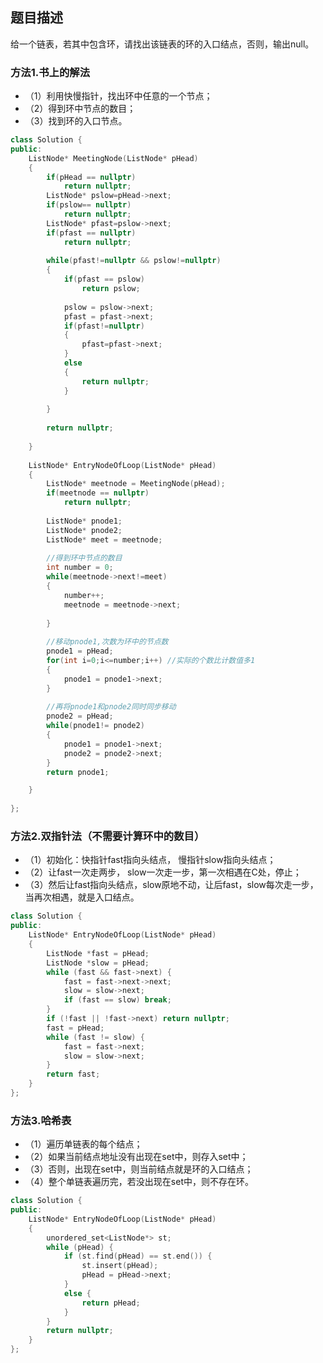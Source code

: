 ## 题目描述
给一个链表，若其中包含环，请找出该链表的环的入口结点，否则，输出null。

### 方法1.书上的解法
- （1）利用快慢指针，找出环中任意的一个节点；
- （2）得到环中节点的数目；
- （3）找到环的入口节点。

```c++
class Solution {
public:
    ListNode* MeetingNode(ListNode* pHead)
    {
        if(pHead == nullptr)
            return nullptr;
        ListNode* pslow=pHead->next;
        if(pslow== nullptr)
            return nullptr;
        ListNode* pfast=pslow->next;
        if(pfast == nullptr)
            return nullptr;
        
        while(pfast!=nullptr && pslow!=nullptr)
        {
            if(pfast == pslow)
                return pslow;
            
            pslow = pslow->next;
            pfast = pfast->next;
            if(pfast!=nullptr)
            {
                pfast=pfast->next;
            }
            else
            {
                return nullptr;
            }
                
        }
        
        return nullptr;
        
    }
    
    ListNode* EntryNodeOfLoop(ListNode* pHead)
    {
        ListNode* meetnode = MeetingNode(pHead);
        if(meetnode == nullptr)
            return nullptr;
        
        ListNode* pnode1;
        ListNode* pnode2;
        ListNode* meet = meetnode;
        
        //得到环中节点的数目
        int number = 0;
        while(meetnode->next!=meet)
        {
            number++;
            meetnode = meetnode->next;
            
        }
        
        //移动pnode1,次数为环中的节点数
        pnode1 = pHead;
        for(int i=0;i<=number;i++) //实际的个数比计数值多1
        {
            pnode1 = pnode1->next;
        }
        
        //再将pnode1和pnode2同时同步移动
        pnode2 = pHead;
        while(pnode1!= pnode2)
        {
            pnode1 = pnode1->next;
            pnode2 = pnode2->next;
        }
        return pnode1;

    }
    
};
```

### 方法2.双指针法（不需要计算环中的数目）
- （1）初始化：快指针fast指向头结点， 慢指针slow指向头结点；
- （2）让fast一次走两步， slow一次走一步，第一次相遇在C处，停止；
- （3）然后让fast指向头结点，slow原地不动，让后fast，slow每次走一步，当再次相遇，就是入口结点。

```c++
class Solution {
public:
    ListNode* EntryNodeOfLoop(ListNode* pHead)
    {
        ListNode *fast = pHead;
        ListNode *slow = pHead;
        while (fast && fast->next) {
            fast = fast->next->next;
            slow = slow->next;
            if (fast == slow) break;
        }
        if (!fast || !fast->next) return nullptr;
        fast = pHead;
        while (fast != slow) {
            fast = fast->next;
            slow = slow->next;
        }
        return fast;
    }
};
```

### 方法3.哈希表
- （1）遍历单链表的每个结点；
- （2）如果当前结点地址没有出现在set中，则存入set中；
- （3）否则，出现在set中，则当前结点就是环的入口结点；
- （4）整个单链表遍历完，若没出现在set中，则不存在环。

```c++
class Solution {
public:
    ListNode* EntryNodeOfLoop(ListNode* pHead)
    {
        unordered_set<ListNode*> st;
        while (pHead) {
            if (st.find(pHead) == st.end()) {
                st.insert(pHead);
                pHead = pHead->next;
            }
            else {
                return pHead;
            }
        }
        return nullptr;
    }
};
```
